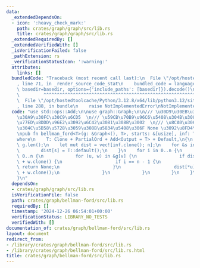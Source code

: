 ```yaml
---
data:
  _extendedDependsOn:
  - icon: ':heavy_check_mark:'
    path: crates/graph/graph/src/lib.rs
    title: crates/graph/graph/src/lib.rs
  _extendedRequiredBy: []
  _extendedVerifiedWith: []
  _isVerificationFailed: false
  _pathExtension: rs
  _verificationStatusIcon: ':warning:'
  attributes:
    links: []
  bundledCode: "Traceback (most recent call last):\n  File \"/opt/hostedtoolcache/Python/3.12.8/x64/lib/python3.12/site-packages/onlinejudge_verify/documentation/build.py\"\
    , line 71, in _render_source_code_stat\n    bundled_code = language.bundle(stat.path,\
    \ basedir=basedir, options={'include_paths': [basedir]}).decode()\n          \
    \         ^^^^^^^^^^^^^^^^^^^^^^^^^^^^^^^^^^^^^^^^^^^^^^^^^^^^^^^^^^^^^^^^^^^^^^^^^^^^^^^^^\n\
    \  File \"/opt/hostedtoolcache/Python/3.12.8/x64/lib/python3.12/site-packages/onlinejudge_verify/languages/rust.py\"\
    , line 288, in bundle\n    raise NotImplementedError\nNotImplementedError\n"
  code: "use std::ops::Add;\n\nuse graph::Graph;\n\n/// \u30D9\u30EB\u30DE\u30F3\u30D5\
    \u30A9\u30FC\u30C9\u6CD5  \n/// \u59CB\u70B9\u96C6\u5408\u304B\u3089\u306E\u6700\
    \u77ED\u8DDD\u96E2\u3092\u6C42\u3081\u308B\u3002  \n/// \u8CA0\u306E\u9589\u8DEF\
    \u304C\u5B58\u5728\u3059\u308B\u5834\u5408\u306F None \u3092\u8FD4\u3059\u3002\
    \npub fn bellman_ford<T>(g: &Graph<(), T>, starts: &[usize], inf: T) -> Option<Vec<T>>\n\
    where\n    T: Clone + PartialOrd + Add<Output = T> + Default,\n{\n    let n =\
    \ g.len();\n    let mut dist = vec![inf.clone(); n];\n    for &s in starts {\n\
    \        dist[s] = T::default();\n    }\n    for i in 0..n {\n        for v in\
    \ 0..n {\n            for (u, w) in &g[v] {\n                if dist[*u] > dist[v].clone()\
    \ + w.clone() {\n                    if i == n - 1 {\n                       \
    \ return None;\n                    }\n                    dist[*u] = dist[v].clone()\
    \ + w.clone();\n                }\n            }\n        }\n    }\n    Some(dist)\n\
    }\n"
  dependsOn:
  - crates/graph/graph/src/lib.rs
  isVerificationFile: false
  path: crates/graph/bellman-ford/src/lib.rs
  requiredBy: []
  timestamp: '2024-12-26 06:54:01+00:00'
  verificationStatus: LIBRARY_NO_TESTS
  verifiedWith: []
documentation_of: crates/graph/bellman-ford/src/lib.rs
layout: document
redirect_from:
- /library/crates/graph/bellman-ford/src/lib.rs
- /library/crates/graph/bellman-ford/src/lib.rs.html
title: crates/graph/bellman-ford/src/lib.rs
---
```

